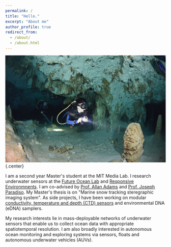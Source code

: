 ```yaml
---
permalink: /
title: "Hello."
excerpt: "About me"
author_profile: true
redirect_from: 
  - /about/
  - /about.html
---
```

![Diving at a cenote in Cancun](/images/field-pic.png) {.center}

I am a second year Master's student at the MIT Media Lab. I research underwater 
sensors at the [Future Ocean Lab](http://futureocean.mit.edu/) and 
[Responsive Environmnents](https://resenv.media.mit.edu/). I am co-advised by
[Prof. Allan Adams](http://www.mit.edu/~awa/Allan_Adams/Home.html) and 
[Prof. Joseph Paradiso](https://www.media.mit.edu/people/joep/overview/).
My Master's thesis is on "Marine snow tracking steregraphic imaging system". As 
side projects, I have been working on modular 
[conductivity, temperature and depth (CTD) sensors](http://futureocean.mit.edu/ctd/) and environmental DNA (eDNA) samplers.

My research interests lie in mass-deployable networks of underwater sensors that enable us
to collect ocean data with appropriate spatiotemporal resolution. I am also broadly
interested in autonomous ocean monitoring and exploring systems via sensors, floats and 
autonomous underwater vehicles (AUVs).

